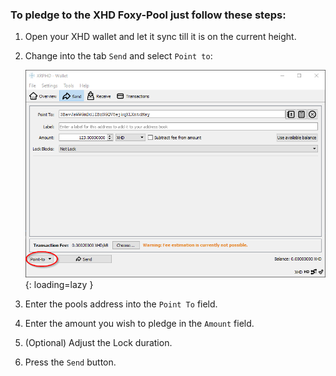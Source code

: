 ### To pledge to the XHD Foxy-Pool just follow these steps:

1. Open your XHD wallet and let it sync till it is on the current
   height.
2. Change into the tab `Send` and select `Point to`:

    ![XHD Point to](../../../assets/img/pledging/xhd-pledge.png){: loading=lazy }

3. Enter the pools address into the `Point To` field.
4. Enter the amount you wish to pledge in the `Amount` field.
5. (Optional) Adjust the Lock duration. 
6. Press the `Send` button.
